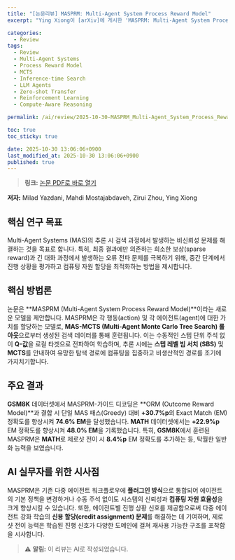 ```yaml
---
title: "[논문리뷰] MASPRM: Multi-Agent System Process Reward Model"
excerpt: "Ying Xiong이 [arXiv]에 게시한 'MASPRM: Multi-Agent System Process Reward Model' 논문에 대한 자세한 리뷰입니다."

categories:
  - Review
tags:
  - Review
  - Multi-Agent Systems
  - Process Reward Model
  - MCTS
  - Inference-time Search
  - LLM Agents
  - Zero-shot Transfer
  - Reinforcement Learning
  - Compute-Aware Reasoning

permalink: /ai/review/2025-10-30-MASPRM_Multi-Agent_System_Process_Reward_Model/

toc: true
toc_sticky: true

date: 2025-10-30 13:06:06+0900
last_modified_at: 2025-10-30 13:06:06+0900
published: true
---
```

> **링크:** [논문 PDF로 바로 열기](https://arxiv.org/abs/2510.24803)

**저자:** Milad Yazdani, Mahdi Mostajabdaveh, Zirui Zhou, Ying Xiong



## 핵심 연구 목표
Multi-Agent Systems (MAS)의 추론 시 검색 과정에서 발생하는 비신뢰성 문제를 해결하는 것을 목표로 합니다. 특히, 최종 결과에만 의존하는 희소한 보상(sparse reward)과 긴 대화 과정에서 발생하는 오류 전파 문제를 극복하기 위해, 중간 단계에서 진행 상황을 평가하고 컴퓨팅 자원 할당을 최적화하는 방법을 제시합니다.

## 핵심 방법론
논문은 **MASPRM (Multi-Agent System Process Reward Model)**이라는 새로운 모델을 제안합니다. MASPRM은 각 행동(action) 및 각 에이전트(agent)에 대한 가치를 할당하는 모델로, **MAS-MCTS (Multi-Agent Monte Carlo Tree Search) 롤아웃**으로부터 생성된 검색 데이터를 통해 훈련됩니다. 이는 수동적인 스텝 단위 주석 없이 **Q-값**을 로컬 타겟으로 전파하여 학습하며, 추론 시에는 **스텝 레벨 빔 서치 (SBS)** 및 **MCTS**를 안내하여 유망한 탐색 경로에 컴퓨팅을 집중하고 비생산적인 경로를 조기에 가지치기합니다.

## 주요 결과
**GSM8K** 데이터셋에서 MASPRM-가이드 디코딩은 **ORM (Outcome Reward Model)**과 결합 시 단일 MAS 패스(Greedy) 대비 **+30.7%p**의 Exact Match (EM) 정확도를 향상시켜 **74.6% EM**을 달성했습니다. **MATH** 데이터셋에서는 **+22.9%p** EM 정확도를 향상시켜 **48.0% EM**을 기록했습니다. 특히, **GSM8K**에서 훈련된 MASPRM은 **MATH**로 제로샷 전이 시 **8.4%p** EM 정확도를 추가하는 등, 탁월한 일반화 능력을 보였습니다.

## AI 실무자를 위한 시사점
MASPRM은 기존 다중 에이전트 워크플로우에 **플러그인 방식**으로 통합되어 에이전트의 기본 정책을 변경하거나 수동 주석 없이도 시스템의 신뢰성과 **컴퓨팅 자원 효율성**을 크게 향상시킬 수 있습니다. 또한, 에이전트별 진행 상황 신호를 제공함으로써 다중 에이전트 강화 학습의 **신용 할당(credit assignment) 문제**를 해결하는 데 기여하며, 제로샷 전이 능력은 학습된 진행 신호가 다양한 도메인에 걸쳐 재사용 가능한 구조를 포착함을 시사합니다.

> ⚠️ **알림:** 이 리뷰는 AI로 작성되었습니다.
